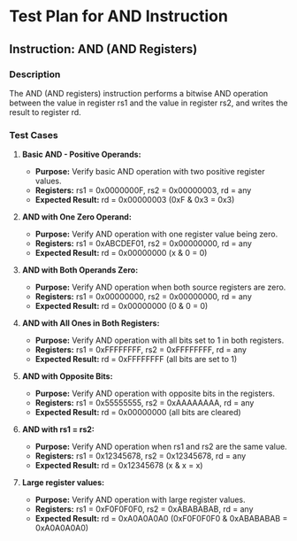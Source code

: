 # Test Plan for AND Instruction

## Instruction: AND (AND Registers)

### Description
The AND (AND registers) instruction performs a bitwise AND operation between the value in register rs1 and the value in register rs2, and writes the result to register rd.

### Test Cases

1.  **Basic AND - Positive Operands:**
    -   **Purpose:** Verify basic AND operation with two positive register values.
    -   **Registers:** rs1 = 0x0000000F, rs2 = 0x00000003, rd = any
    -   **Expected Result:** rd = 0x00000003 (0xF & 0x3 = 0x3)

2.  **AND with One Zero Operand:**
    -   **Purpose:** Verify AND operation with one register value being zero.
    -   **Registers:** rs1 = 0xABCDEF01, rs2 = 0x00000000, rd = any
    -   **Expected Result:** rd = 0x00000000 (x & 0 = 0)

3.  **AND with Both Operands Zero:**
    -   **Purpose:** Verify AND operation when both source registers are zero.
    -   **Registers:** rs1 = 0x00000000, rs2 = 0x00000000, rd = any
    -   **Expected Result:** rd = 0x00000000 (0 & 0 = 0)

4.  **AND with All Ones in Both Registers:**
    -   **Purpose:** Verify AND operation with all bits set to 1 in both registers.
    -   **Registers:** rs1 = 0xFFFFFFFF, rs2 = 0xFFFFFFFF, rd = any
    -   **Expected Result:** rd = 0xFFFFFFFF (all bits are set to 1)

5.  **AND with Opposite Bits:**
    -   **Purpose:** Verify AND operation with opposite bits in the registers.
    -   **Registers:** rs1 = 0x55555555, rs2 = 0xAAAAAAAA, rd = any
    -   **Expected Result:** rd = 0x00000000 (all bits are cleared)

6.  **AND with rs1 = rs2:**
    -   **Purpose:** Verify AND operation when rs1 and rs2 are the same value.
    -   **Registers:** rs1 = 0x12345678, rs2 = 0x12345678, rd = any
    -   **Expected Result:** rd = 0x12345678 (x & x = x)

7.  **Large register values:**
    -   **Purpose:** Verify AND operation with large register values.
    -   **Registers:** rs1 = 0xF0F0F0F0, rs2 = 0xABABABAB, rd = any
    -   **Expected Result:** rd = 0xA0A0A0A0 (0xF0F0F0F0 & 0xABABABAB = 0xA0A0A0A0)
